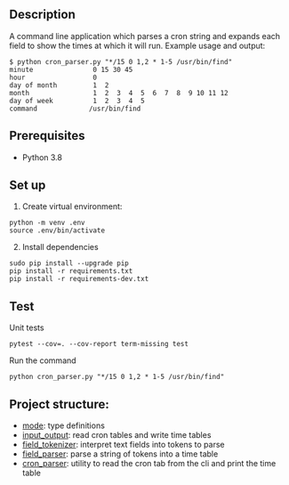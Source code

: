 ## Description
A command line application which parses a cron string and expands each field to show the times at which it will run. Example usage and output:

```
$ python cron_parser.py "*/15 0 1,2 * 1-5 /usr/bin/find"
minute               0 15 30 45
hour                 0
day of month         1  2
month                1  2  3  4  5  6  7  8  9 10 11 12
day of week          1  2  3  4  5
command             /usr/bin/find
```

## Prerequisites
- Python 3.8

## Set up

1. Create virtual environment:

```shell
python -m venv .env
source .env/bin/activate
```

2. Install dependencies
```shell
sudo pip install --upgrade pip
pip install -r requirements.txt
pip install -r requirements-dev.txt
```

## Test

Unit tests
```shell
pytest --cov=. --cov-report term-missing test
```

Run the command
```shell
python cron_parser.py "*/15 0 1,2 * 1-5 /usr/bin/find"
```

## Project structure:
- [mode](model.py): type definitions
- [input_output](input_output.py): read cron tables and write time tables
- [field_tokenizer](field_tokenizer.py): interpret text fields into tokens to parse
- [field_parser](field_parser.py): parse a string of tokens into a time table
- [cron_parser](cron_parser.py): utility to read the cron tab from the cli and print the time table
